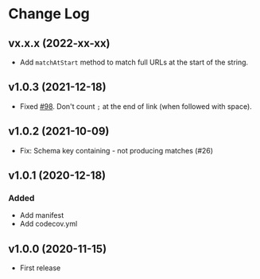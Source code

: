 # Change Log

## vx.x.x (2022-xx-xx)

- Add `matchAtStart` method to match full URLs at the start of the string.

## v1.0.3 (2021-12-18)

- Fixed [#98](https://github.com/markdown-it/linkify-it/issues/98). Don't count `;` at the end of link (when followed with space).

## v1.0.2 (2021-10-09)

- Fix: Schema key containing - not producing matches (#26)

## v1.0.1 (2020-12-18)

### Added

- Add manifest
- Add codecov.yml

## v1.0.0 (2020-11-15)

- First release
